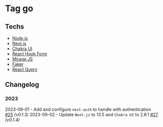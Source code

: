 # Tag go

## Techs

- [Node.js](https://nodejs.org/en/)
- [Next.js](https://nextjs.org/)
- [Chakra UI](https://chakra-ui.com/)
- [React Hook Form](https://react-hook-form.com/)
- [Mirage JS](https://miragejs.com/)
- [Faker](https://www.npmjs.com/package/faker)
- [React Query](https://react-query.tanstack.com/)

## Changelog

### 2023

2023-09-01 - Add and configure `next-auth` to handle with authentication [#25](https://github.com/jpcmf/tag-go/pull/25) _(v0.1.3)_
2023-09-02 - Update `Next.js` to 13.5 and `Chakra UI` to 2.8.1 [#27](https://github.com/jpcmf/tag-go/pull/27) _(v0.1.4)_
